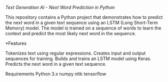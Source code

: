 *Text Generation AI - Next Word Prediction in Python*

This repository contains a Python project that demonstrates how to predict the next word in a given text sequence using an LSTM (Long Short-Term Memory) model. The model is trained on a sequence of words to learn the context and predict the most likely next word in the sequence.

*Features

Tokenizes text using regular expressions.
Creates input and output sequences for training.
Builds and trains an LSTM model using Keras.
Predicts the next word in a given text sequence.

Requirements
Python 3.x
numpy
nltk
tensorflow

